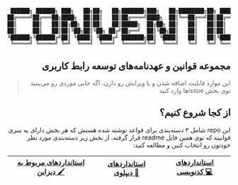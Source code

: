 
<div align="center">
 
```bash
 ██████╗ ██████╗ ███╗   ██╗██╗   ██╗███████╗███╗   ██╗████████╗██╗ ██████╗ ███╗   ██╗███████╗
██╔════╝██╔═══██╗████╗  ██║██║   ██║██╔════╝████╗  ██║╚══██╔══╝██║██╔═══██╗████╗  ██║██╔════╝
██║     ██║   ██║██╔██╗ ██║██║   ██║█████╗  ██╔██╗ ██║   ██║   ██║██║   ██║██╔██╗ ██║███████╗
██║     ██║   ██║██║╚██╗██║╚██╗ ██╔╝██╔══╝  ██║╚██╗██║   ██║   ██║██║   ██║██║╚██╗██║╚════██║
╚██████╗╚██████╔╝██║ ╚████║ ╚████╔╝ ███████╗██║ ╚████║   ██║   ██║╚██████╔╝██║ ╚████║███████║
 ╚═════╝ ╚═════╝ ╚═╝  ╚═══╝  ╚═══╝  ╚══════╝╚═╝  ╚═══╝   ╚═╝   ╚═╝ ╚═════╝ ╚═╝  ╚═══╝╚══════╝                                                                                   

```

</div>

<div dir="rtl" align="right">

## مجموعه قوانین و عهدنامه‌های توسعه رابط کاربری 

> این موارد قابلیت اضافه شدن و یا ویرایش رو دارن، اگه جایی موردی رو می‌بینید توی بخش issueها وارد کنید


## از کجا شروع کنیم؟ 
این repo شامل ۳ دسته‌بندی برای قواعد نوشته شده‌ هستش که هر بخش دارای یه سری قوانینه که توی همین فایل readme قرار گرفته.
از بخش زیر دسته‌بندی مورد نظر خودتون رو انتخاب کنین و مطالعه کنید:

<div dir="ltr" align="center">

| [**استانداردهای مربوط به دیزاین 🖌**](/Design) | [**استانداردهای دیپلوی 🚀**](/Deploy) | [**استانداردهای کدنویسی 💻**](/Coding) |
|---------------|---------------|--------------------|

</div>

</div>
